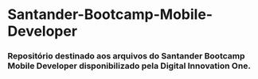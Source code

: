 # Santander-Bootcamp-Mobile-Developer

### Repositório destinado aos arquivos do  Santander Bootcamp Mobile Developer disponibilizado pela Digital Innovation One.
